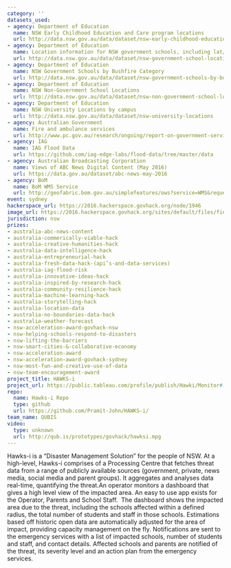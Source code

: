```yaml
---
category: ''
datasets_used:
- agency: Department of Education
  name: NSW Early Childhood Education and Care program locations
  url: http://data.nsw.gov.au/data/dataset/nsw-early-childhood-education-and-care-program-locations
- agency: Department of Education
  name: Location information for NSW government schools, including lat/longs. Dataset changes as required
  url: http://data.nsw.gov.au/data/dataset/nsw-government-school-locations
- agency: Department of Education
  name: NSW Government Schools by Bushfire Category
  url: http://data.nsw.gov.au/data/dataset/nsw-government-schools-by-bushfire-category
- agency: Department of Education
  name: NSW Non-Government School Locations
  url: http://data.nsw.gov.au/data/dataset/nsw-non-government-school-locations
- agency: Department of Education
  name: NSW University Locations by campus
  url: http://data.nsw.gov.au/data/dataset/nsw-university-locations
- agency: Australian Government
  name: Fire and ambulance services
  url: http://www.pc.gov.au/research/ongoing/report-on-government-services/2016/emergency-management/fire-and-ambulance-services
- agency: IAG
  name: IAG Flood Data
  url: https://github.com/iag-edge-labs/flood-data/tree/master/data
- agency: Australian Broadcasting Corporation
  name: Views of ABC News Digital Content (May 2016)
  url: https://data.gov.au/dataset/abc-news-may-2016
- agency: BoM
  name: BoM WMS Service
  url: http://geofabric.bom.gov.au/simplefeatures/ows?service=WMS&request=GetCapabilities
event: sydney
hackerspace_url: https://2016.hackerspace.govhack.org/node/1946
image_url: https://2016.hackerspace.govhack.org/sites/default/files/field/image/city%20hawk_0.jpg
jurisdiction: nsw
prizes:
- australia-abc-news-content
- australia-commerically-viable-hack
- australia-creative-humanities-hack
- australia-data-intelligence-hack
- australia-entrepreneurial-hack
- australia-fresh-data-hack-(api’s-and-data-services)
- australia-iag-flood-risk
- australia-innovative-ideas-hack
- australia-inspired-by-research-hack
- australia-community-resilience-hack
- australia-machine-learning-hack
- australia-storytelling-hack
- australia-location-data
- australia-no-boundaries-data-hack
- australia-weather-forecast
- nsw-acceleration-award-govhack-nsw
- nsw-helping-schools-respond-to-disasters
- nsw-lifting-the-barriers
- nsw-smart-cities-&-collaborative-economy
- nsw-acceleration-award
- nsw-acceleration-award-govhack-sydney
- nsw-most-fun-and-creative-use-of-data
- nsw-team-encouragement-award
project_title: HAWKS-i
project_url: https://public.tableau.com/profile/publish/Hawki/Monitor#!/publish-confirm
repo:
  name: Hawks-i Repo
  type: github
  url: https://github.com/Pramit-John/HAWKS-i/
team_name: QUBIS
video:
  type: unknown
  url: http://qub.is/prototypes/govhack/hawksi.mpg
---
```


Hawks-i is a “Disaster Management Solution” for the people of NSW.
At a high-level, Hawks-i comprises of a Processing Centre that fetches threat data from a range of publicly available sources (government, private, news media, social media and parent groups). It aggregates and analyses data real-time, quantifying the threat.An operator monitors a dashboard that gives a high level view of the impacted area. An easy to use app exists for the Operator, Parents and School Staff. ​​​​​​​
The dashboard shows the impacted area due to the threat, including the schools affected within a defined radius, the total number of students and staff in those schools. Estimations based off historic open data are automatically adjusted for the area of impact, providing capacity management on the fly.
Notifications are sent to the emergency services with a list of impacted schools, number of students and staff, and contact details. Affected schools and parents are notified of the threat, its severity level and an action plan from the emergency services.